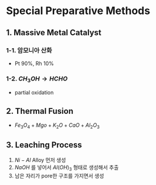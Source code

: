 # Special Preparative Methods

## 1. Massive Metal Catalyst

### 1-1. 암모니아 산화

- Pt 90%, Rh 10%

### 1-2. $CH_3OH \to HCHO$

- partial oxidation

## 2. Thermal Fusion

- $Fe_3O_4 + Mgo + K_2O + CaO + Al_2O_3$

## 3. Leaching Process

1. $Ni-Al$ Alloy 먼저 생성
2. $NaOH$ 를 넣어서 $Al(OH)_3$ 형태로 생성해서 추출
3. 남은 자리가 pore한 구조를 가지면서 생성